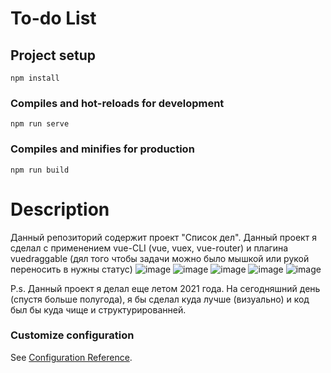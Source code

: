 # To-do List

## Project setup
```
npm install
```

### Compiles and hot-reloads for development
```
npm run serve
```

### Compiles and minifies for production
```
npm run build
```

# Description
Данный репозиторий содержит проект "Список дел". 
Данный проект я сделал с применением vue-CLI (vue, vuex, vue-router) и плагина vuedraggable (дял того чтобы задачи можно было мышкой или рукой переносить в нужны статус)
![image](https://user-images.githubusercontent.com/55201022/151653114-3f4e5cee-a546-4404-bc5a-21b3b6145c88.png)
![image](https://user-images.githubusercontent.com/55201022/151653130-cacd33f0-c1fd-4328-bd9a-a78f6728448e.png)
![image](https://user-images.githubusercontent.com/55201022/151653133-7faa6cf3-9c1a-4012-b95c-d8d420fc7044.png)
![image](https://user-images.githubusercontent.com/55201022/151653138-d8021a8c-4dae-4946-a6f4-0731d62b4446.png)
![image](https://user-images.githubusercontent.com/55201022/151653147-a1e926c0-b346-42d3-adac-793b7cb96359.png)

P.s. Данный проект я делал еще летом 2021 года. 
На сегодняшний день (спустя больше полугода), я бы сделал куда лучше (визуально) и код был бы куда чище и структурированней.

### Customize configuration
See [Configuration Reference](https://cli.vuejs.org/config/).
